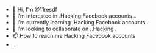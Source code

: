 - 👋 Hi, I’m @11resdf
- 👀 I’m interested in .Hacking Facebook accounts ..
- 🌱 I’m currently learning .Hacking Facebook accounts ..
- 💞️ I’m looking to collaborate on ..Hacking .
- 📫 How to reach me Hacking Facebook accounts
- ..

<!---
11resdf/11resdf is a ✨ special ✨ repository because its `README.md` (this file) appears on your GitHub profile.
You can click the Preview link to take a look at your changes.
--->
